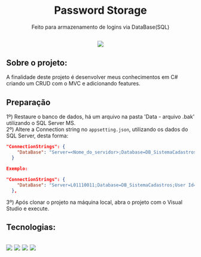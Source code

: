 <!-- Titulo -->
<h1 align="center">Password Storage </h1>
<p align="center">Feito para armazenamento de logins via DataBase(SQL)</p> 
<h2 align="center">  <img src="https://img.shields.io/badge/Project%20Status-Working-Green"></h2>


<!-- Sobre -->
<h2> Sobre o projeto: </h2>

A finalidade deste projeto é desenvolver meus conhecimentos em C# criando um CRUD com o MVC e adicionando features.

## Preparação

1º) Restaure o banco de dados, há um arquivo na pasta  'Data - arquivo .bak' utilizando o SQL Server MS.<br/>
2º) Altere a Connection string no `appsetting.json`, utilizando os dados do SQL Server, desta forma:
```json
"ConnectionStrings": {
    "DataBase": "Server=<Nome_do_servidor>;Database=DB_SistemaCadastros;User Id=<Logon>;Password=<Senha>"
  }
  
Exemplo:

"ConnectionStrings": {
    "DataBase": "Server=L01110011;Database=DB_SistemaCadastros;User Id=sa;Password=123"
  },
```
3º) Após clonar o projeto na máquina local, abra o projeto com o Visual Studio e execute.

<!-- Tecnologias -->
<h2> Tecnologias: <h2>
<img src="https://img.shields.io/badge/C%23-239120?style=for-the-badge&logo=c-sharp&logoColor=WHITE"> <img src="https://img.shields.io/badge/Microsoft_SQL_Server-CC2927?style=for-the-badge&logo=microsoft-sql-server&logoColor=white"> <img src="https://img.shields.io/badge/Bootstrap-563D7C?style=for-the-badge&logo=bootstrap&logoColor=white">
<img src="https://img.shields.io/badge/HTML-239120?style=for-the-badge&logo=html5&logoColor=white">
<br>


